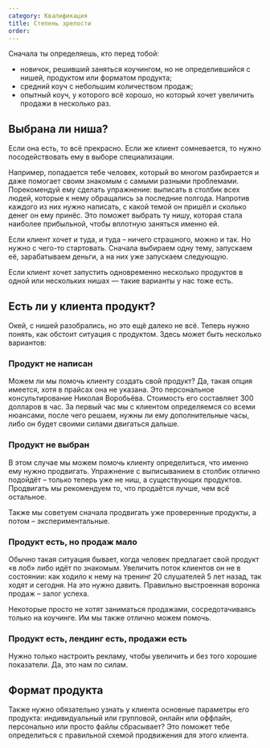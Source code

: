 ```yaml
---
category: Квалификация
title: Степень зрелости
order: 
--- 
```


Сначала ты определяешь, кто перед тобой:

* новичок, решивший заняться коучингом, но не определившийся с нишей, продуктом или форматом продукта;
* средний коуч с небольшим количеством продаж;
* опытный коуч, у которого всё хорошо, но который хочет увеличить продажи в несколько раз.

## Выбрана ли ниша? 

Если она есть, то всё прекрасно. Если же клиент сомневается, то нужно посодействовать ему в выборе специализации. 

Например, попадается тебе человек, который во многом разбирается и даже помогает своим знакомым с самыми разными проблемами. Порекомендуй ему сделать упражнение: выписать в столбик всех людей, которые к нему обращались за последние полгода. Напротив каждого из них нужно написать, с какой темой он пришёл и сколько денег он ему принёс. Это поможет выбрать ту нишу, которая стала наиболее прибыльной, чтобы вплотную заняться именно ей.

Если клиент хочет и туда, и туда – ничего страшного, можно и так. Но нужно с чего-то стартовать. Сначала выбираем одну тему, запускаем её, зарабатываем деньги, а на них уже запускаем следующую.

Если клиент хочет запустить одновременно несколько продуктов в одной или нескольких нишах — такие варианты у нас тоже есть.

## Есть ли у клиента продукт?

Окей, с нишей разобрались, но это ещё далеко не всё. Теперь нужно понять, как обстоит ситуация с продуктом. Здесь может быть несколько вариантов:

### Продукт не написан

Можем ли мы помочь клиенту создать свой продукт? Да, такая опция имеется, хотя в прайсах она не указана. Это персональное консультирование Николая Воробьёва. Стоимость его составляет 300 долларов в час. За первый час мы с клиентом определяемся со всеми нюансами, после чего решаем, нужны ли ему дополнительные часы, либо он будет своими силами двигаться дальше. 

### Продукт не выбран

В этом случае мы можем помочь клиенту определиться, что именно ему нужно продвигать. Упражнение с выписыванием в столбик отлично подойдёт – только теперь уже не ниш, а существующих продуктов. Продвигать мы рекомендуем то, что продаётся лучше, чем всё остальное. 

Также мы советуем сначала продвигать уже проверенные продукты, а потом – экспериментальные. 

### Продукт есть, но продаж мало

Обычно такая ситуация бывает, когда человек предлагает свой продукт «в лоб» либо идёт по знакомым. Увеличить поток клиентов он не в состоянии: как ходило к нему на тренинг 20 слушателей 5 лет назад, так ходят и сегодня. На это нужно давить. Правильно выстроенная воронка продаж – залог успеха. 

Некоторые просто не хотят заниматься продажами, сосредотачиваясь только на коучинге. Им мы также отлично можем помочь. 

### Продукт есть, лендинг есть, продажи есть

Нужно только настроить рекламу, чтобы увеличить и без того хорошие показатели. Да, это нам по силам. 

## Формат продукта

Также нужно обязательно узнать у клиента основные параметры его продукта: индивидуальный или групповой, онлайн или оффлайн, персонально или просто файлы сбрасывает? Это поможет тебе определиться с правильной схемой продвижения для этого клиента.